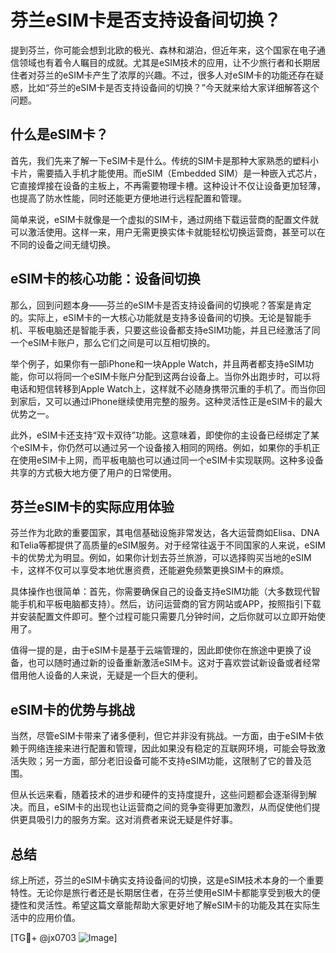 # 芬兰eSIM卡是否支持设备间切换？

提到芬兰，你可能会想到北欧的极光、森林和湖泊，但近年来，这个国家在电子通信领域也有着令人瞩目的成就。尤其是eSIM技术的应用，让不少旅行者和长期居住者对芬兰的eSIM卡产生了浓厚的兴趣。不过，很多人对eSIM卡的功能还存在疑惑，比如“芬兰的eSIM卡是否支持设备间的切换？”今天就来给大家详细解答这个问题。

## 什么是eSIM卡？

首先，我们先来了解一下eSIM卡是什么。传统的SIM卡是那种大家熟悉的塑料小卡片，需要插入手机才能使用。而eSIM（Embedded SIM）是一种嵌入式芯片，它直接焊接在设备的主板上，不再需要物理卡槽。这种设计不仅让设备更加轻薄，也提高了防水性能，同时还能更方便地进行远程配置和管理。

简单来说，eSIM卡就像是一个虚拟的SIM卡，通过网络下载运营商的配置文件就可以激活使用。这样一来，用户无需更换实体卡就能轻松切换运营商，甚至可以在不同的设备之间无缝切换。

## eSIM卡的核心功能：设备间切换

那么，回到问题本身——芬兰的eSIM卡是否支持设备间的切换呢？答案是肯定的。实际上，eSIM卡的一大核心功能就是支持多设备间的切换。无论是智能手机、平板电脑还是智能手表，只要这些设备都支持eSIM功能，并且已经激活了同一个eSIM卡账户，那么它们之间是可以互相切换的。

举个例子，如果你有一部iPhone和一块Apple Watch，并且两者都支持eSIM功能，你可以将同一个eSIM卡账户分配到这两台设备上。当你外出跑步时，可以将电话和短信转移到Apple Watch上，这样就不必随身携带沉重的手机了。而当你回到家后，又可以通过iPhone继续使用完整的服务。这种灵活性正是eSIM卡的最大优势之一。

此外，eSIM卡还支持“双卡双待”功能。这意味着，即使你的主设备已经绑定了某个eSIM卡，你仍然可以通过另一个设备接入相同的网络。例如，如果你的手机正在使用eSIM卡上网，而平板电脑也可以通过同一个eSIM卡实现联网。这种多设备共享的方式极大地方便了用户的日常使用。

## 芬兰eSIM卡的实际应用体验

芬兰作为北欧的重要国家，其电信基础设施非常发达，各大运营商如Elisa、DNA和Telia等都提供了高质量的eSIM服务。对于经常往返于不同国家的人来说，eSIM卡的优势尤为明显。例如，如果你计划去芬兰旅游，可以选择购买当地的eSIM卡，这样不仅可以享受本地优惠资费，还能避免频繁更换SIM卡的麻烦。

具体操作也很简单：首先，你需要确保自己的设备支持eSIM功能（大多数现代智能手机和平板电脑都支持）。然后，访问运营商的官方网站或APP，按照指引下载并安装配置文件即可。整个过程可能只需要几分钟时间，之后你就可以立即开始使用了。

值得一提的是，由于eSIM卡是基于云端管理的，因此即使你在旅途中更换了设备，也可以随时通过新的设备重新激活eSIM卡。这对于喜欢尝试新设备或者经常借用他人设备的人来说，无疑是一个巨大的便利。

## eSIM卡的优势与挑战

当然，尽管eSIM卡带来了诸多便利，但它并非没有挑战。一方面，由于eSIM卡依赖于网络连接来进行配置和管理，因此如果没有稳定的互联网环境，可能会导致激活失败；另一方面，部分老旧设备可能不支持eSIM功能，这限制了它的普及范围。

但从长远来看，随着技术的进步和硬件的支持度提升，这些问题都会逐渐得到解决。而且，eSIM卡的出现也让运营商之间的竞争变得更加激烈，从而促使他们提供更具吸引力的服务方案。这对消费者来说无疑是件好事。

## 总结

综上所述，芬兰的eSIM卡确实支持设备间的切换，这是eSIM技术本身的一个重要特性。无论你是旅行者还是长期居住者，在芬兰使用eSIM卡都能享受到极大的便捷性和灵活性。希望这篇文章能帮助大家更好地了解eSIM卡的功能及其在实际生活中的应用价值。

[TG💪+ @jx0703 ![Image](https://github.com/user-attachments/assets/dbca1d08-cadb-493c-b0ec-ad6f7a83f270)]